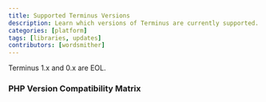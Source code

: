 ```yaml
---
title: Supported Terminus Versions
description: Learn which versions of Terminus are currently supported.
categories: [platform]
tags: [libraries, updates]
contributors: [wordsmither]
---
```


<Partial file="terminus/eol.md" />

<Alert title="Note" type="info" >

Terminus 1.x and 0.x are EOL.

</Alert>

### PHP Version Compatibility Matrix

<Partial file="terminus/php.md" />

